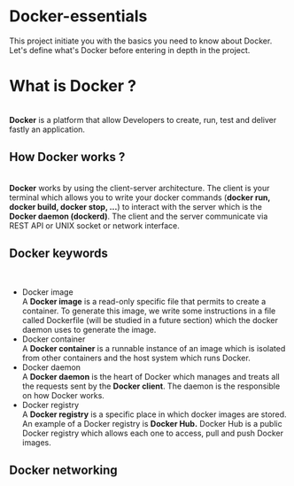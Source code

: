 # Docker-essentials
This project initiate you with the basics you need to know about Docker.
Let's define what's Docker before entering in depth in the project.
<h1>What is Docker ?</h1><br/>
<b>Docker</b> is a platform that allow Developers to create, run, test and deliver fastly an application.<br>
<h2>How Docker works ?</h2><br/>
<b>Docker</b> works by using the client-server architecture. The client is your terminal which allows you to write your docker commands (<b>docker run, docker build, docker stop, ...</b>) to interact with the server which is the <b>Docker daemon (dockerd)</b>. The client and the server communicate via REST API or UNIX socket or network interface.<br/>
<h2>Docker keywords</h2><br/>
<ul>
<li>Docker image</li> A <b>Docker image</b> is a read-only specific file that permits to create a container. To generate this image, we write some instructions in a file called Dockerfile (will be studied in a future section) which the docker daemon uses to generate the image.<br/>
<li>Docker container</li> A <b>Docker container</b> is a runnable instance of an image which is isolated from other containers and the host system which runs Docker.<br/>
<li>Docker daemon</li> A <b>Docker daemon</b> is the heart of Docker which manages and treats all the requests sent by the <b>Docker client</b>. The daemon is the responsible on how Docker works.<br/>
<li>Docker registry</li> A <b>Docker registry</b> is a specific place in which docker images are stored. An example of a Docker registry is <b>Docker Hub.</b> Docker Hub is a public Docker registry which allows each one to access, pull and push Docker images.

</ul>
<h2>Docker networking</h2><br/>



